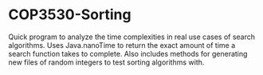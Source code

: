 # COP3530-Sorting
Quick program to analyze the time complexities in real use cases of search algorithms. Uses Java.nanoTime to return the
exact amount of time a search function takes to complete. Also includes methods for generating new files of random integers to test sorting
algorithms with. 
